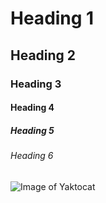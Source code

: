 # Heading 1
## Heading 2
### Heading 3
#### Heading 4
##### Heading 5
###### Heading 6



![Image of Yaktocat](https://octodex.github.com/images/yaktocat.png)
